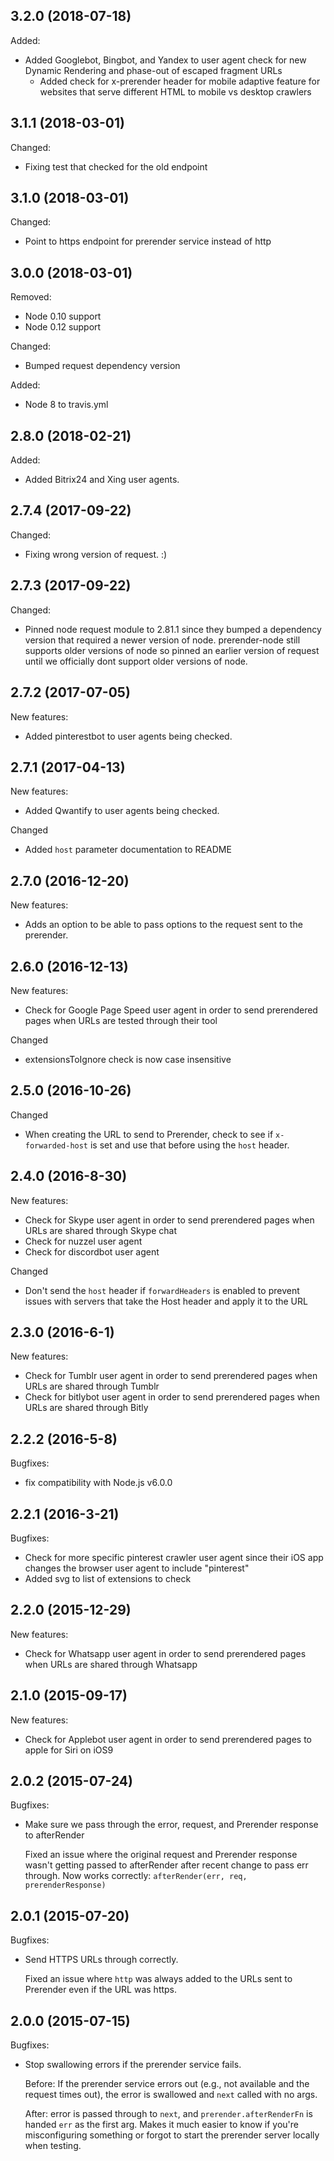 ## 3.2.0 (2018-07-18)
Added:

  - Added Googlebot, Bingbot, and Yandex to user agent check for new Dynamic Rendering and phase-out of escaped fragment URLs
	- Added check for x-prerender header for mobile adaptive feature for websites that serve different HTML to mobile vs desktop crawlers

## 3.1.1 (2018-03-01)
Changed:

  - Fixing test that checked for the old endpoint

## 3.1.0 (2018-03-01)
Changed:

  - Point to https endpoint for prerender service instead of http

## 3.0.0 (2018-03-01)
Removed:

  - Node 0.10 support
  - Node 0.12 support

Changed:

  - Bumped request dependency version

Added:

  - Node 8 to travis.yml

## 2.8.0 (2018-02-21)
Added:

  - Added Bitrix24 and Xing user agents.

## 2.7.4 (2017-09-22)
Changed:

  - Fixing wrong version of request. :)

## 2.7.3 (2017-09-22)
Changed:

  - Pinned node request module to 2.81.1 since they bumped a dependency version that required a newer version of node. prerender-node still supports older versions of node so pinned an earlier version of request until we officially dont support older versions of node.

## 2.7.2 (2017-07-05)
New features:

  - Added pinterestbot to user agents being checked.

## 2.7.1 (2017-04-13)
New features:

  - Added Qwantify to user agents being checked.

Changed

  - Added `host` parameter documentation to README

## 2.7.0 (2016-12-20)
New features:

  - Adds an option to be able to pass options to the request sent to the prerender.


## 2.6.0 (2016-12-13)
New features:

  - Check for Google Page Speed user agent in order to send prerendered pages when URLs are tested through their tool

Changed

 - extensionsToIgnore check is now case insensitive

## 2.5.0 (2016-10-26)

Changed

 - When creating the URL to send to Prerender, check to see if `x-forwarded-host` is set and use that before using the `host` header.

## 2.4.0 (2016-8-30)

New features:

  - Check for Skype user agent in order to send prerendered pages when URLs are shared through Skype chat
  - Check for nuzzel user agent
  - Check for discordbot user agent

Changed

 - Don't send the `host` header if `forwardHeaders` is enabled to prevent issues with servers that take the Host header and apply it to the URL

## 2.3.0 (2016-6-1)

New features:

  - Check for Tumblr user agent in order to send prerendered pages when URLs are shared through Tumblr
  - Check for bitlybot user agent in order to send prerendered pages when URLs are shared through Bitly

## 2.2.2 (2016-5-8)

Bugfixes:

  - fix compatibility with Node.js v6.0.0

## 2.2.1 (2016-3-21)

Bugfixes:

  - Check for more specific pinterest crawler user agent since their iOS app changes the browser user agent to include "pinterest"
  - Added svg to list of extensions to check

## 2.2.0 (2015-12-29)

New features:

  - Check for Whatsapp user agent in order to send prerendered pages when URLs are shared through Whatsapp

## 2.1.0 (2015-09-17)

New features:

  - Check for Applebot user agent in order to send prerendered pages to apple for Siri on iOS9

## 2.0.2 (2015-07-24)

Bugfixes:

  - Make sure we pass through the error, request, and Prerender response to afterRender

    Fixed an issue where the original request and Prerender response wasn't getting passed to afterRender after recent change to pass err through. Now works correctly: `afterRender(err, req, prerenderResponse)`

## 2.0.1 (2015-07-20)

Bugfixes:

  - Send HTTPS URLs through correctly.

    Fixed an issue where `http` was always added to the URLs sent to Prerender even if the URL was https.

## 2.0.0 (2015-07-15)

Bugfixes:

  - Stop swallowing errors if the prerender service fails.

    Before: If the prerender service errors out (e.g., not available and the request times out), the error is swallowed and `next` called with no args.

    After: error is passed through to `next`, and `prerender.afterRenderFn` is handed `err` as the first arg. Makes it much easier to know if you're misconfiguring something or forgot to start the prerender server locally when testing.
